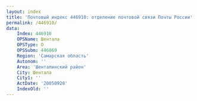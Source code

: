 ```yaml
---
layout: index
title: 'Почтовый индекс 446910: отделение почтовой связи Почты России'
permalink: /446910/
data:
    Index: 446910
    OPSName: Шентала
    OPSType: О
    OPSSubm: 446869
    Region: 'Самарская область'
    Autonom: ''
    Area: 'Шенталинский район'
    City: Шентала
    City1: ''
    ActDate: '20050928'
    IndexOld: ''
---
```

